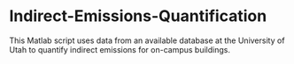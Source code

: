 # Indirect-Emissions-Quantification
This Matlab script uses data from an available database at the University of Utah to quantify indirect emissions for on-campus buildings.
